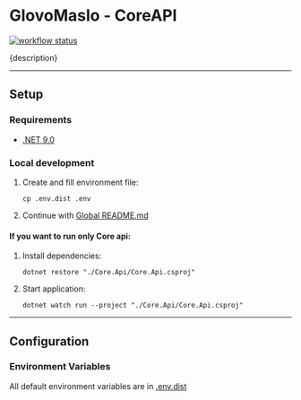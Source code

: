 # GlovoMaslo - CoreAPI

[![workflow status](https://github.com/KISiM-AGH/projekt-zaliczeniowy-maselniczka/actions/workflows/core-api.yml/badge.svg)](https://github.com/KISiM-AGH/projekt-zaliczeniowy-maselniczka/tree/master/src/core-api)

{description}

---

## Setup

### Requirements
* [.NET 9.0](https://dotnet.microsoft.com/en-us/download/dotnet/9.0)

### Local development
1. Create and fill environment file:
   ```shell
   cp .env.dist .env
   ```
2. Continue with [Global README.md](../../README.md)

#### If you want to run only Core api:
1. Install dependencies:
   ```shell
   dotnet restore "./Core.Api/Core.Api.csproj"
   ```
2. Start application:
   ```shell
   dotnet watch run --project "./Core.Api/Core.Api.csproj"
   ```

---

## Configuration

### Environment Variables

All default environment variables are in [.env.dist](.env.dist)
